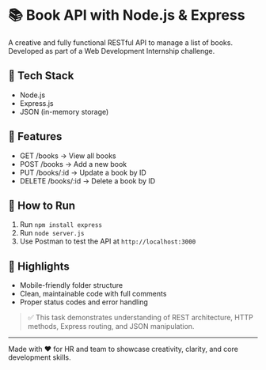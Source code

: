 
# 📚 Book API with Node.js & Express

A creative and fully functional RESTful API to manage a list of books. Developed as part of a Web Development Internship challenge.

## 🔧 Tech Stack
- Node.js
- Express.js
- JSON (in-memory storage)

## 🚀 Features
- GET /books → View all books
- POST /books → Add a new book
- PUT /books/:id → Update a book by ID
- DELETE /books/:id → Delete a book by ID

## 🧪 How to Run
1. Run `npm install express`
2. Run `node server.js`
3. Use Postman to test the API at `http://localhost:3000`

## 📌 Highlights
- Mobile-friendly folder structure
- Clean, maintainable code with full comments
- Proper status codes and error handling

> ✅ This task demonstrates understanding of REST architecture, HTTP methods, Express routing, and JSON manipulation.

---

Made with ❤️ for HR and team to showcase creativity, clarity, and core development skills.
